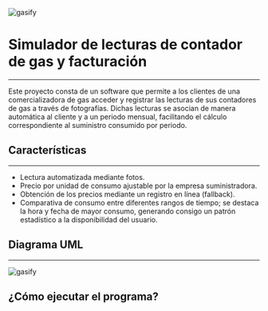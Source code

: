 ![gasify](https://i.ibb.co/mHYkvw1/aa-logo-gasify.png)
# Simulador de lecturas de contador de gas y facturación
___
Este proyecto consta de un software que permite a los clientes de una comercializadora de gas acceder y registrar las lecturas de sus contadores de gas a través de fotografías. Dichas lecturas se asocian de manera automática al cliente y a un periodo mensual, facilitando el cálculo correspondiente al suministro consumido por periodo.

## Características
___
- Lectura automatizada mediante fotos.
- Precio por unidad de consumo ajustable por la empresa suministradora.
- Obtención de los precios mediante un registro en línea (fallback).
- Comparativa de consumo entre diferentes rangos de tiempo; se destaca la hora y fecha de mayor consumo, generando consigo un patrón estadístico a la disponibilidad del usuario.


## Diagrama UML
___

![gasify](https://i.ibb.co/y09JkmX/UMl.jpg)


## ¿Cómo ejecutar el programa?


